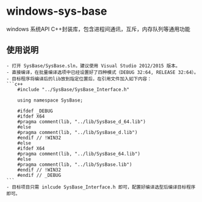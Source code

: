 # windows-sys-base
windows 系统API C++封装库，包含进程间通讯，互斥，内存队列等通用功能
## 使用说明
	- 打开 SysBase/SysBase.sln，建议使用 Visual Studio 2012/2015 版本。
	- 直接编译，在批量编译选项中已经设置好了四种模式（DEBUG 32:64, RELEASE 32:64）。
	- 目标程序将编译后的lib放到指定位置后，在引用文件加入如下内容：
	```c++
		#include "../SysBase/SysBase_Interface.h"	
		
		using namespace SysBase;

		#ifdef _DEBUG
		#ifdef X64
		#pragma comment(lib, "../lib/SysBase_d_64.lib")
		#else
		#pragma comment(lib, "../lib/SysBase_d.lib")
		#endif // !WIN32
		#else
		#ifdef X64
		#pragma comment(lib, "../lib/SysBase_64.lib")
		#else
		#pragma comment(lib, "../lib/SysBase.lib")
		#endif // !WIN32
		#endif // _DEBUG
	```
	- 目标项目只需 inlcude SysBase_Interface.h 即可，配置好编译选型后编译目标程序即可。
